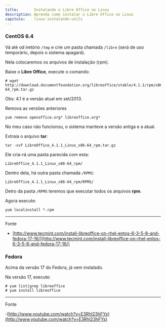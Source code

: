 ```yaml
---
title:       Instalando o Libre Office no Linux
description: Aprenda como instalar o Libre Office no Linux
capitulo:    linux-instalando-utils
---
```




### CentOS 6.4


Vá até od iretório `/tmp` e crie um pasta chamada `/libre` (será de uso temporário, depois o sistema apagará).

Nela colocaremos os arquivos de instalação (rpm).

Baixe o __Libre Office__, execute o comando:

    # wget http://download.documentfoundation.org/libreoffice/stable/4.1.1/rpm/x86_64/LibreOffice_4.1.1_Linux_x86-64_rpm.tar.gz

Obs: 4.1 é a versão atual em set/2013.


Remova as versões anteriores

    yum remove openoffice.org* libreoffice.org*

No meu caso não funcionou, o sistema manteve a versão antiga e a atual.


Extraia o arquivo __tar__:

    tar -xvf LibreOffice_4.1.1_Linux_x86-64_rpm.tar.gz


Ele cria-rá uma pasta parecida com esta:

    LibreOffice_4.1.1_Linux_x86-64_rpm/


Dentro dela, há outra pasta chamada `/RPMS`:


    LibreOffice_4.1.1_Linux_x86-64_rpm/RPMS/


Detro da pasta `/RPMS` teremos que executar todos os arquivos __rpm__.

Agora execute:

    yum localinstall *.rpm


- - -
Fonte

- [http://www.tecmint.com/install-libreoffice-on-rhel-entos-6-3-5-8-and-fedora-17-16/](http://www.tecmint.com/install-libreoffice-on-rhel-entos-6-3-5-8-and-fedora-17-16/)





### Fedora

Acima da versão 17 do Fedora, já vem instalado.

Na versão 17, execute:

	# yum list|grep libreoffice
	# yum install libreoffice


- - -
Fonte

-[http://www.youtube.com/watch?v=E3RhI23hFYs](http://www.youtube.com/watch?v=E3RhI23hFYs)


